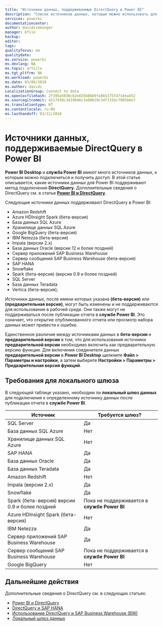 ```yaml
---
title: "Источники данных, поддерживаемые DirectQuery в Power BI"
description: "Список источников данных, которые можно использовать для DirectQuery."
services: powerbi
documentationcenter: 
author: davidiseminger
manager: kfile
backup: 
editor: 
tags: 
qualityfocus: no
qualitydate: 
ms.service: powerbi
ms.devlang: NA
ms.topic: article
ms.tgt_pltfrm: NA
ms.workload: powerbi
ms.date: 03/09/2018
ms.author: davidi
LocalizationGroup: Connect to data
ms.openlocfilehash: 2f395a5030cb2e025b8b69fa9b5375f471dea452
ms.sourcegitcommit: 4217430c3419046c3a90819c34f133ec7905b6e7
ms.translationtype: HT
ms.contentlocale: ru-RU
ms.lasthandoff: 03/12/2018
---
```

# <a name="data-sources-supported-by-directquery-in-power-bi"></a>Источники данных, поддерживаемые DirectQuery в Power BI
**Power BI Desktop** и **служба Power BI** имеют много источников данных, к которым можно подключиться и получить доступ. В этой статье описывается, какие источники данных для Power BI поддерживают метод подключения **DirectQuery**. Дополнительные сведения о DirectQuery см. в статье [**Power BI и DirectQuery**](desktop-directquery-about.md).

Следующие источники данных поддерживают DirectQuery в Power BI:

* Amazon Redshift
* Azure HDInsight Spark (бета-версия)
* База данных SQL Azure
* Хранилище данных SQL Azure
* Google BigQuery (бета-версия)
* IBM Netezza (бета-версия)
* Impala (версии 2.x)
* База данных Oracle (версии 12 и более поздней)
* Сервер приложений SAP Business Warehouse
* Сервер сообщений SAP Business Warehouse (бета-версия)
* SAP HANA
* Snowflake
* Spark (бета-версия) (версии 0.9 и более поздней)
* SQL Server
* База данных Teradata
* Vertica (бета-версия);

Источники данных, после имени которых указана **(бета-версия)** или **(предварительная версия)**, могут быть изменены и не поддерживаются для использования в рабочей среде. Они также могут не поддерживаться после публикации отчета в **службе Power BI**. Это означает, что открытие опубликованного отчета или просмотр набора данных может привести к ошибке.

Единственное различие между источниками данных в **бета-версии** и **предварительной версии** в том, что для использования источники **предварительной версии** необходимо включить как предварительную версию функции. Для включения соединителя данных **предварительной версии** в **Power BI Desktop** щелкните **Файл > Параметры и настройки**, а затем выберите **Настройки > Параметры > Предварительная версия функций**.

## <a name="on-premises-gateway-requirements"></a>Требования для локального шлюза
В следующей таблице указано, необходим ли **локальный шлюз данных** для подключения к определенному источнику данных после публикации отчета в **службе Power BI**.

| Источник | Требуется шлюз? |
| --- | --- |
| SQL Server |Да |
| База данных SQL Azure |Нет |
| Хранилище данных SQL Azure |Нет |
| SAP HANA |Да |
| База данных Oracle |Да |
| База данных Teradata |Да |
| Amazon Redshift |Нет |
| Impala (версии 2.x) |Да |
| Snowflake |Да |
| Spark (бета-версия) версии 0.9 и более поздней |Пока не поддерживается в **службе Power BI** |
| Azure HDInsight Spark (бета-версия) |Нет |
| IBM Netezza |Да |
| Сервер приложений SAP Business Warehouse |Да |
| Сервер сообщений SAP Business Warehouse |Пока не поддерживается в **службе Power BI** |
| Google BigQuery |Нет |


## <a name="next-steps"></a>Дальнейшие действия
Дополнительные сведения о DirectQuery см. в следующих статьях:

* [Power BI и DirectQuery](desktop-directquery-about.md)
* [DirectQuery и SAP HANA](desktop-directquery-sap-hana.md)
* [Использование DirectQuery и SAP Business Warehouse (BW)](desktop-directquery-sap-bw.md)
* [Локальный шлюз данных](service-gateway-onprem.md)

